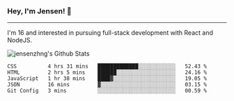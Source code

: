 ### Hey, I'm Jensen! 👋

---

I'm 16 and interested in pursuing full-stack development with React and NodeJS.

![jensenzhng's Github Stats](https://github-readme-stats.vercel.app/api?username=jensenzhng&theme=dark&show_icons=true&count_private=true&include_all_commits=true)

<!--START_SECTION:waka-->
```text
CSS          4 hrs 31 mins   █████████████░░░░░░░░░░░░   52.43 % 
HTML         2 hrs 5 mins    ██████░░░░░░░░░░░░░░░░░░░   24.16 % 
JavaScript   1 hr 38 mins    ████▓░░░░░░░░░░░░░░░░░░░░   19.05 % 
JSON         16 mins         ▓░░░░░░░░░░░░░░░░░░░░░░░░   03.15 % 
Git Config   3 mins          ░░░░░░░░░░░░░░░░░░░░░░░░░   00.59 % 
```
<!--END_SECTION:waka-->
